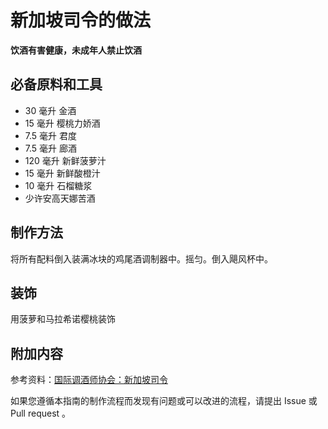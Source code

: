 
# 新加坡司令的做法

**饮酒有害健康，未成年人禁止饮酒**

## 必备原料和工具

- 30 毫升 金酒 
- 15 毫升 樱桃力娇酒 
- 7.5 毫升 君度 
- 7.5 毫升 廊酒 
- 120 毫升 新鲜菠萝汁 
- 15 毫升 新鲜酸橙汁 
- 10 毫升 石榴糖浆 
- 少许安高天娜苦酒


## 制作方法

将所有配料倒入装满冰块的鸡尾酒调制器中。摇匀。倒入飓风杯中。

## 装饰

用菠萝和马拉希诺樱桃装饰

## 附加内容

参考资料：[国际调酒师协会：新加坡司令](https://iba-world.com/singapore-sling/)

如果您遵循本指南的制作流程而发现有问题或可以改进的流程，请提出 Issue 或 Pull request 。
